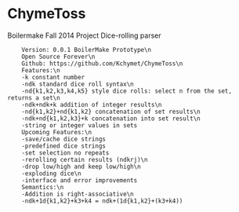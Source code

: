 ChymeToss
=========

Boilermake Fall 2014 Project
Dice-rolling parser

        Version: 0.0.1 BoilerMake Prototype\n
        Open Source Forever\n
        Github: https://github.com/Kchymet/ChymeToss\n
        Features:\n
        -k constant number
        -ndk standard dice roll syntax\n
        -nd{k1,k2,k3,k4,k5} style dice rolls: select n from the set, returns a set\n
        -ndk+ndk+k addition of integer results\n
        -nd{k1,k2}+nd{k1,k2} concatenation of set results\n
        -ndk+nd{k1,k2,k3}+k concatenation into set result\n
        -string or integer values in sets
        Upcoming Features:\n
        -save/cache dice strings
        -predefined dice strings
        -set selection no repeats
        -rerolling certain results (ndkrj)\n
        -drop low/high and keep low/high\n
        -exploding dice\n
        -interface and error improvements
        Semantics:\n
        -Addition is right-associative\n
        -ndk+1d{k1,k2}+k3+k4 = ndk+(1d{k1,k2}+(k3+k4))
